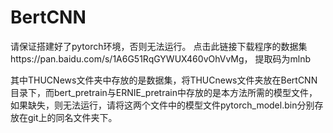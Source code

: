 # BertCNN
请保证搭建好了pytorch环境，否则无法运行。
点击此链接下载程序的数据集https://pan.baidu.com/s/1A6G51RqGYWUX460vOhVvMg，
提取码为mlnb

其中THUCNews文件夹中存放的是数据集，将THUCnews文件夹放在BertCNN目录下，而bert_pretrain与ERNIE_pretrain中存放的是本方法所需的模型文件，
如果缺失，则无法运行，请将这两个文件中的模型文件pytorch_model.bin分别存放在git上的同名文件夹下。
